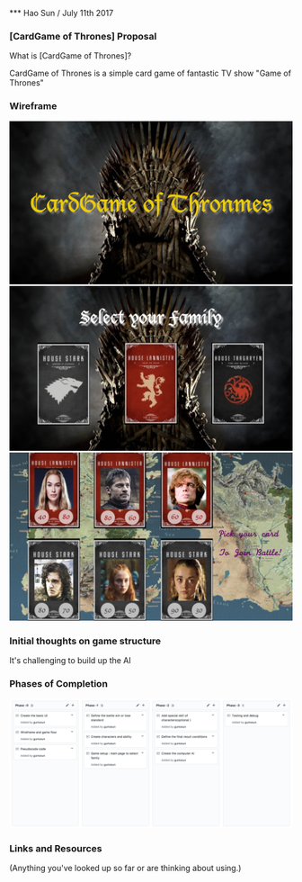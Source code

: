*** Hao Sun / July 11th 2017

### [CardGame of Thrones] Proposal

What is [CardGame of Thrones]?

CardGame of Thrones is a simple card game of fantastic TV show "Game of Thrones"

### Wireframe

![wireframe](/wireframe_01.png)
![wireframe](/wireframe_02.png)
![wireframe](/wireframe_03.png)

### Initial thoughts on game structure

It's challenging to build up the AI 

### Phases of Completion

![Phases](/Phases.png)

### Links and Resources

(Anything you've looked up so far or are thinking about using.)
